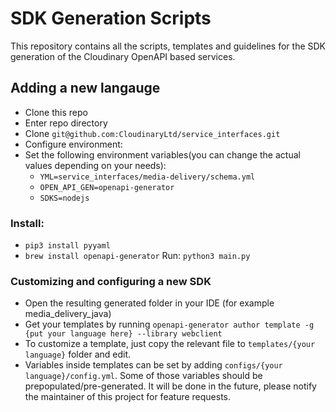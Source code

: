 # SDK Generation Scripts

This repository contains all the scripts, templates and guidelines 
for the SDK generation of the Cloudinary OpenAPI based services.

## Adding a new langauge

* Clone this repo
* Enter repo directory
* Clone `git@github.com:CloudinaryLtd/service_interfaces.git`
* Configure environment:
* Set the following environment variables(you can change the actual values depending on your needs):
  * `YML=service_interfaces/media-delivery/schema.yml`
  * `OPEN_API_GEN=openapi-generator`
  * `SDKS=nodejs`

### Install:

* `pip3 install pyyaml`
* `brew install openapi-generator`
Run: `python3 main.py`


### Customizing and configuring a new SDK

* Open the resulting generated folder in your IDE (for example media_delivery_java)
* Get your templates by running `openapi-generator author template -g {put your language here} --library webclient`
* To customize a template, just copy the relevant file to `templates/{your language}` folder and edit.
* Variables inside templates can be set by adding `configs/{your language}/config.yml`. 
Some of those variables should be prepopulated/pre-generated.
It will be done in the future, please notify the maintainer of this project for feature requests.
